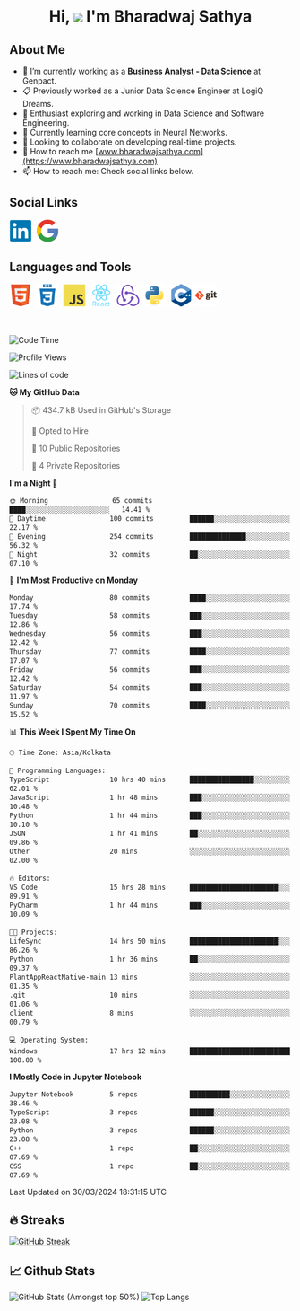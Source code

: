 <h1 align="center"> Hi, <img src="https://media.giphy.com/media/hvRJCLFzcasrR4ia7z/giphy.gif" width="30px"/> I'm Bharadwaj Sathya</h1>

## About Me

- 💼 I’m currently working as a <strong>Business Analyst - Data Science</strong> at Genpact.
- 📋 Previously worked as a Junior Data Science Engineer at LogiQ Dreams.
- 🧭 Enthusiast exploring and working in Data Science and Software Engineering.
- 🌱 Currently learning core concepts in Neural Networks.
- 💞️ Looking to collaborate on developing real-time projects.
- 👀 How to reach me [www.bharadwajsathya.com](https://www.bharadwajsathya.com)
- 📫 How to reach me: Check social links below.

## Social Links

<div>
  <img src="https://github.com/devicons/devicon/blob/master/icons/linkedin/linkedin-original.svg" title="Linked In" alt="Linked In" width="40" height="40" />&nbsp;
  <img src="https://github.com/devicons/devicon/blob/master/icons/google/google-original.svg" title="Gmail" alt="Gmail" width="40" height="40" />&nbsp;
</div>

## Languages and Tools

<div>
  <img src="https://github.com/devicons/devicon/blob/master/icons/html5/html5-original.svg" title="HTML5" alt="HTML" width="40" height="40" />&nbsp;
  <img src="https://github.com/devicons/devicon/blob/master/icons/css3/css3-plain-wordmark.svg" title="CSS3" alt="CSS" width="40" height="40" />&nbsp;
  <img src="https://github.com/devicons/devicon/blob/master/icons/javascript/javascript-original.svg" title="JavaScript" alt="JavaScript" width="40" height="40" />&nbsp;
  <img src="https://github.com/devicons/devicon/blob/master/icons/react/react-original-wordmark.svg" title="React" alt="React" width="40" height="40" />&nbsp;
  <img src="https://github.com/devicons/devicon/blob/master/icons/redux/redux-original.svg" title="Redux" alt="Redux" width="40" height="40" />&nbsp;
  <img src="https://github.com/devicons/devicon/blob/master/icons/python/python-original.svg" title="Python" alt="Python" width="40" height="40" />&nbsp;
  <img src="https://github.com/devicons/devicon/blob/master/icons/cplusplus/cplusplus-original.svg" title="C++" alt="C++" width="40" height="40" />
  <img src="https://github.com/devicons/devicon/blob/master/icons/git/git-original-wordmark.svg" title="Git" alt="Git" width="40" height="40" />
</div>
<br></br>

<!--START_SECTION:waka-->
![Code Time](http://img.shields.io/badge/Code%20Time-118%20hrs%2034%20mins-blue)

![Profile Views](http://img.shields.io/badge/Profile%20Views-0-blue)

![Lines of code](https://img.shields.io/badge/From%20Hello%20World%20I%27ve%20Written-2.4%20million%20lines%20of%20code-blue)

**🐱 My GitHub Data** 

> 📦 434.7 kB Used in GitHub's Storage 
 > 
> 💼 Opted to Hire
 > 
> 📜 10 Public Repositories 
 > 
> 🔑 4 Private Repositories 
 > 
**I'm a Night 🦉** 

```text
🌞 Morning                65 commits          ████░░░░░░░░░░░░░░░░░░░░░   14.41 % 
🌆 Daytime                100 commits         ██████░░░░░░░░░░░░░░░░░░░   22.17 % 
🌃 Evening                254 commits         ██████████████░░░░░░░░░░░   56.32 % 
🌙 Night                  32 commits          ██░░░░░░░░░░░░░░░░░░░░░░░   07.10 % 
```
📅 **I'm Most Productive on Monday** 

```text
Monday                   80 commits          ████░░░░░░░░░░░░░░░░░░░░░   17.74 % 
Tuesday                  58 commits          ███░░░░░░░░░░░░░░░░░░░░░░   12.86 % 
Wednesday                56 commits          ███░░░░░░░░░░░░░░░░░░░░░░   12.42 % 
Thursday                 77 commits          ████░░░░░░░░░░░░░░░░░░░░░   17.07 % 
Friday                   56 commits          ███░░░░░░░░░░░░░░░░░░░░░░   12.42 % 
Saturday                 54 commits          ███░░░░░░░░░░░░░░░░░░░░░░   11.97 % 
Sunday                   70 commits          ████░░░░░░░░░░░░░░░░░░░░░   15.52 % 
```


📊 **This Week I Spent My Time On** 

```text
🕑︎ Time Zone: Asia/Kolkata

💬 Programming Languages: 
TypeScript               10 hrs 40 mins      ████████████████░░░░░░░░░   62.01 % 
JavaScript               1 hr 48 mins        ███░░░░░░░░░░░░░░░░░░░░░░   10.48 % 
Python                   1 hr 44 mins        ███░░░░░░░░░░░░░░░░░░░░░░   10.10 % 
JSON                     1 hr 41 mins        ██░░░░░░░░░░░░░░░░░░░░░░░   09.86 % 
Other                    20 mins             ░░░░░░░░░░░░░░░░░░░░░░░░░   02.00 % 

🔥 Editors: 
VS Code                  15 hrs 28 mins      ██████████████████████░░░   89.91 % 
PyCharm                  1 hr 44 mins        ███░░░░░░░░░░░░░░░░░░░░░░   10.09 % 

🐱‍💻 Projects: 
LifeSync                 14 hrs 50 mins      ██████████████████████░░░   86.26 % 
Python                   1 hr 36 mins        ██░░░░░░░░░░░░░░░░░░░░░░░   09.37 % 
PlantAppReactNative-main 13 mins             ░░░░░░░░░░░░░░░░░░░░░░░░░   01.35 % 
.git                     10 mins             ░░░░░░░░░░░░░░░░░░░░░░░░░   01.06 % 
client                   8 mins              ░░░░░░░░░░░░░░░░░░░░░░░░░   00.79 % 

💻 Operating System: 
Windows                  17 hrs 12 mins      █████████████████████████   100.00 % 
```

**I Mostly Code in Jupyter Notebook** 

```text
Jupyter Notebook         5 repos             ██████████░░░░░░░░░░░░░░░   38.46 % 
TypeScript               3 repos             ██████░░░░░░░░░░░░░░░░░░░   23.08 % 
Python                   3 repos             ██████░░░░░░░░░░░░░░░░░░░   23.08 % 
C++                      1 repo              ██░░░░░░░░░░░░░░░░░░░░░░░   07.69 % 
CSS                      1 repo              ██░░░░░░░░░░░░░░░░░░░░░░░   07.69 % 
```




 Last Updated on 30/03/2024 18:31:15 UTC
<!--END_SECTION:waka-->

## 🔥 Streaks

[![GitHub Streak](https://streak-stats.demolab.com?user=Bharadwaj-Sathya)](https://git.io/streak-stats)

## 📈 Github Stats 

![GitHub Stats (Amongst top 50%)](https://github-readme-stats.vercel.app/api?username=Bharadwaj-Sathya&show_icons=true&hide=issues,prs&theme=radical)
![Top Langs](https://github-readme-stats.vercel.app/api/top-langs/?username=Bharadwaj-Sathya&layout=compact&langs_count=4&theme=radical)
